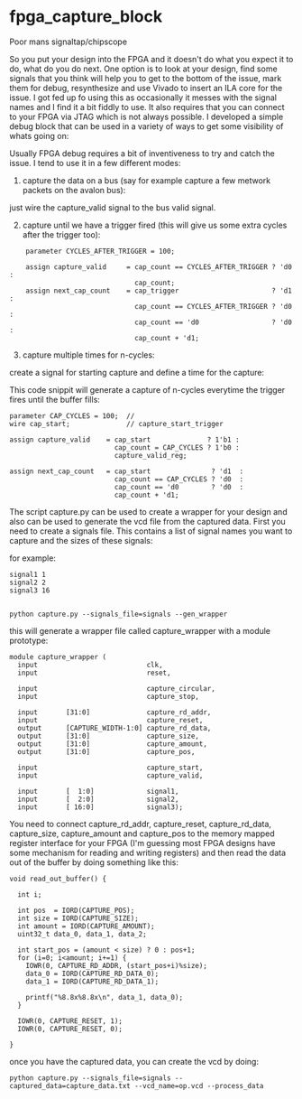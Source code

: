 # fpga_capture_block
Poor mans signaltap/chipscope

So you put your design into the FPGA and it doesn't do what you expect it to do, what do you do next.  One option is to look at your design, find some
signals that you think will help you to get to the bottom of the issue, mark them for debug, resynthesize and use Vivado to insert an ILA core for the
issue.  I got fed up fo using this as occasionally it messes with the signal names and I find it a bit fiddly to use.  It also requires that you can connect
to your FPGA via JTAG which is not always possible.  I developed a simple debug block that can be used in a variety of ways to get some visibility of whats going
on:

Usually FPGA debug requires a bit of inventiveness to try and catch the issue.  I tend to use it in a few different modes:

1. capture the data on a bus (say for example capture a few metwork packets on the avalon bus):

just wire the capture_valid signal to the bus valid signal.

2. capture until we have a trigger fired (this will give us some extra cycles after the trigger too):

```
    parameter CYCLES_AFTER_TRIGGER = 100;
    
    assign capture_valid     = cap_count == CYCLES_AFTER_TRIGGER ? 'd0 :
                               cap_count;
    assign next_cap_count    = cap_trigger                       ? 'd1 :
                               cap_count == CYCLES_AFTER_TRIGGER ? 'd0 :
                               cap_count == 'd0                  ? 'd0 :
                               cap_count + 'd1;
```    

3. capture multiple times for n-cycles:

create a signal for starting capture and define a time for the capture:

This code snippit will generate a capture of n-cycles everytime the trigger fires until the buffer fills:

    parameter CAP_CYCLES = 100;  //
    wire cap_start;              // capture_start_trigger
    
    assign capture_valid    = cap_start              ? 1'b1 :
                              cap_count = CAP_CYCLES ? 1'b0 :
                              capture_valid_reg;
    
    assign next_cap_count   = cap_start               ? 'd1  :
                              cap_count == CAP_CYCLES ? 'd0  :
                              cap_count == 'd0        ? 'd0  :
                              cap_count + 'd1;
    

The script capture.py can be used to create a wrapper for your design and also can be used to generate the vcd file from the captured data.   First you need to create a signals file.  This contains a list of signal names you want to capture and the sizes of these signals:

for example:

    signal1 1
    signal2 2
    signal3 16


    python capture.py --signals_file=signals --gen_wrapper

this will generate a wrapper file called capture_wrapper with a module prototype:

    module capture_wrapper (
      input                           clk,
      input                           reset,
    
      input                           capture_circular,
      input                           capture_stop,
    
      input       [31:0]              capture_rd_addr,
      input                           capture_reset,
      output      [CAPTURE_WIDTH-1:0] capture_rd_data,
      output      [31:0]              capture_size,
      output      [31:0]              capture_amount,
      output      [31:0]              capture_pos,
    
      input                           capture_start,
      input                           capture_valid,
    
      input       [  1:0]             signal1,
      input       [  2:0]             signal2,
      input       [ 16:0]             signal3);


You need to connect capture_rd_addr, capture_reset, capture_rd_data, capture_size, capture_amount and capture_pos to the memory mapped register interface for your FPGA (I'm guessing most FPGA designs have some mechanism for reading and writing registers) and then read the data out of the buffer by doing something like this:

    void read_out_buffer() {
    
      int i;
    
      int pos  = IORD(CAPTURE_POS);
      int size = IORD(CAPTURE_SIZE);
      int amount = IORD(CAPTURE_AMOUNT);
      uint32_t data_0, data_1, data_2;
    
      int start_pos = (amount < size) ? 0 : pos+1;
      for (i=0; i<amount; i+=1) {
        IOWR(0, CAPTURE_RD_ADDR, (start_pos+i)%size);
        data_0 = IORD(CAPTURE_RD_DATA_0);
        data_1 = IORD(CAPTURE_RD_DATA_1);
    
        printf("%8.8x%8.8x\n", data_1, data_0);
      }
    
      IOWR(0, CAPTURE_RESET, 1);
      IOWR(0, CAPTURE_RESET, 0);
    
    }

once you have the captured data, you can create the vcd by doing:

    python capture.py --signals_file=signals --captured_data=capture_data.txt --vcd_name=op.vcd --process_data
